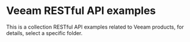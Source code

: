 # Veeam RESTful API examples
This is a collection RESTful API examples related to Veeam products, for details, select a specific folder.
